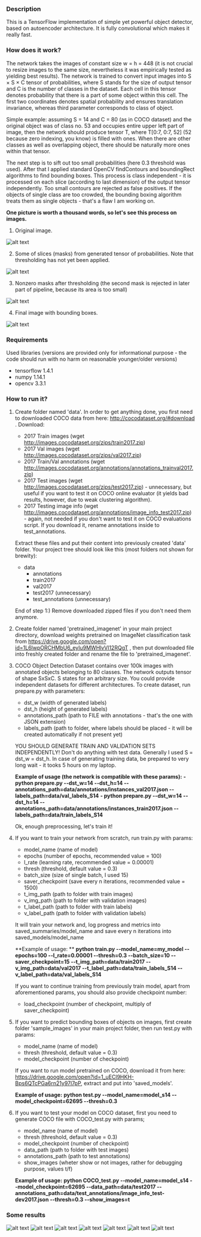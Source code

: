 ### Description
This is a TensorFlow implementation of simple yet powerful object detector, 
based on autoencoder architecture. It is fully convolutional which makes it really fast.

### How does it work?
The network takes the images of constant size w = h = 448 (it is not crucial to
resize images to the same size, nevertheless it was empirically tested as yielding best 
results). The network is trained to convert input images into
S × S × C tensor of probabilities, where S stands for the size of output tensor and C is the number of classes in the dataset.
Each cell in this tensor denotes probability that there is a part of some object within this cell.
The first two coordinates denotes spatial probability and ensures translation invariance, whereas
third parameter corresponds to class of object. 

Simple example: assuming S = 14 and C = 80 (as in COCO dataset) and the original object was 
of class no. 53 and occupies entire upper left part of image, then the network should produce tensor T,
where T[0:7, 0:7, 52] (52 because zero indexing, you know) is filled with ones. When there are other 
classes as well as overlapping object, there should be naturally more ones within that tensor.

The next step is to sift out too small probabilities (here 0.3 threshold was used). After that I applied
standard OpenCV findContours and boundingRect algorithms to find bounding boxes. This process is class independent - 
it is processed on each slice (according to last dimension) of the output tensor independently. 
Too small contours are rejected as false positives. If the objects of 
single class are too crowded, the bounding boxing algorithm treats them as
single objects - that's a flaw I am working on. 

**One picture is worth a thousand words, so let's see this process on images.**

1. Original image.

![alt text](repo_images/tennis_original.png)

2. Some of slices (masks) from generated tensor of probabilities. Note that thresholding has not yet been applied.

![alt text](repo_images/non_thresholded_tennis.png)

3. Nonzero masks after thresholding (the second mask is rejected in later part of pipeline, because its area is too small)

![alt text](repo_images/thresholded_tennis.png)

4. Final image with bounding boxes.

![alt text](repo_images/tennis_bboxes.png)

### Requirements
Used libraries (versions are provided only for informational purpose - the code should
run with no harm on reasonable younger/older versions)
- tensorflow 1.4.1
- numpy 1.14.1
- opencv 3.3.1

### How to run it?
1. 
    Create folder named 'data'. In order to get anything done, you first need to downloaded COCO data from here: http://cocodataset.org/#download . Download:
    - 2017 Train images (wget http://images.cocodataset.org/zips/train2017.zip)
    - 2017 Val images (wget http://images.cocodataset.org/zips/val2017.zip)
    - 2017 Train/Val annotations (wget http://images.cocodataset.org/annotations/annotations_trainval2017.zip)
    - 2017 Test images (wget http://images.cocodataset.org/zips/test2017.zip) - unnecessary, but useful if you want to test it on COCO online evaluator (it yields bad results, however, due to weak clustering algorithm).
    - 2017 Testing image info (wget http://images.cocodataset.org/annotations/image_info_test2017.zip) - again, not needed if you don't want to test it on COCO evaluations script. If you download it, rename annotations inside to test_annotations. 
        
    Extract these files and put their content into previously created 'data' folder. Your project tree should look like this (most folders not shown for brewity):
    - data
        - annotations
        - train2017
        - val2017
        - test2017 (unnecessary)
        - test_annotations (unnecessary)
    
    End of step 1:) Remove downloaded zipped files if you don't need them anymore.
    
2. 
    Create folder named 'pretrained_imagenet' in your main project directory, download weights pretrained on ImageNet classification task from https://drive.google.com/open?id=1L6lwpORCHMbU6_eyIu9MWHlvVl12RQgT ,
    then put downloaded file into freshly created folder and rename the file to 'pretrained_imagenet'.
   

3. COCO Object Detection Dataset contains over 100k images with annotated
    objects belonging to 80 classes. The network outputs tensor of shape SxSxC. S states for an
    arbitrary size. You could provide independent datasets for different architectures.
    To create dataset, run prepare.py with parameters:
    - dst_w (width of generated labels)
    - dst_h (height of generated labels)
    - annotations_path (path to FILE with annotations - that's the one with JSON extension)
    - labels_path (path to folder, where labels should be placed - it will be created automatically if not present yet)
    
    YOU SHOULD GENERATE TRAIN AND VALIDATION SETS INDEPENDENTLY! Don't do anything with test data.
    Generally I used S = dst_w = dst_h. In case of generating training data, be prepared to very long wait - it tooks 5 hours on my laptop.
    
    **Example of usage (the network is compatible with these params):**
    **- python prepare.py --dst_w=14 --dst_h=14 --annotations_path=data/annotations/instances_val2017.json --labels_path=data/val_labels_S14**
    **- python prepare.py --dst_w=14 --dst_h=14 --annotations_path=data/annotations/instances_train2017.json --labels_path=data/train_labels_S14**
    
    Ok, enough preprocessing, let's train it!
    
4. If you want to train your network from scratch, run train.py with params:
   - model_name (name of model)  
   - epochs (number of epochs, recommended value = 100)
   - l_rate (learning rate, recommended value = 0.00001)
   - thresh (threshold, default value = 0.3)
   - batch_size (size of single batch, I used 15)
   - saver_checkpoint (save every n iterations, recommended value = 1500)
   - t_img_path (path to folder with train images)
   - v_img_path (path to folder with validation images)
   - t_label_path (path to folder with train labels)
   - v_label_path (path to folder with validation labels)
   
   It will train your network and, log progress and metrics into saved_summaries/model_name and save every n iterations into saved_models/model_name
   
   **Example of usage: **
   **python train.py --model_name=my_model --epochs=100 --l_rate=0.00001 --thresh=0.3 --batch_size=10 --saver_checkpoint=15 --t_img_path=data/train2017 --v_img_path=data/val2017 --t_label_path=data/train_labels_S14 --v_label_path=data/val_labels_S14**

   If you want to continue training from previously train model, apart from aforementioned params,
   you should also provide checkpoint number:
   - load_checkpoint (number of checkpoint, multiply of saver_checkpoint)
   
5. If you want to predict bounding boxes of objects on images, first create folder 'sample_images' in your main project folder,
   then run test.py with params:
   - model_name (name of model)  
   - thresh (threshold, default value = 0.3)
   - model_checkpoint (number of checkpoint)
   
   If you want to run model pretrained on COCO, download it from here:
   https://drive.google.com/open?id=1_uECl9HKH-Bps6QTcPGa6rn21y97l7pP, extract and put into 'saved_models'.
   
   **Example of usage:**
   **python test.py --model_name=model_s14 --model_checkpoint=62695 --thresh=0.3**
   
6. If you want to test your model on COCO dataset, first you need to generate COCO file with COCO_test.py with params;
   - model_name (name of model)  
   - thresh (threshold, default value = 0.3)
   - model_checkpoint (number of checkpoint)
   - data_path (path to folder with test images)
   - annotations_path (path to test annotations)
   - show_images (wheter show or not images, rather for debugging purpose, values t/f)
   
   **Example of usage:**
   **python COCO_test.py --model_name=model_s14 --model_checkpoint=62695 --data_path=data/test2017 --annotations_path=data/test_annotations/image_info_test-dev2017.json --thresh=0.3 --show_images=t**

      
    
### Some results
![alt text](repo_images/0.jpg)
![alt text](repo_images/1.jpg)
![alt text](repo_images/6.jpg)
![alt text](repo_images/8.jpg)
![alt text](repo_images/49.jpg)
![alt text](repo_images/63.jpg)
![alt text](repo_images/82.jpg)
